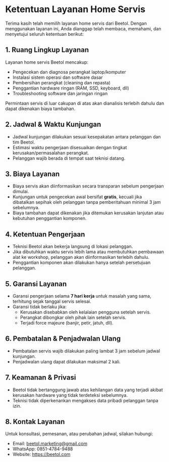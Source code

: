 # Ketentuan Layanan Home Servis

Terima kasih telah memilih layanan home servis dari Beetol. Dengan menggunakan layanan ini, Anda dianggap telah membaca, memahami, dan menyetujui seluruh ketentuan berikut:

## 1. Ruang Lingkup Layanan

Layanan home servis Beetol mencakup:

- Pengecekan dan diagnosa perangkat laptop/komputer
- Instalasi sistem operasi dan software dasar
- Pembersihan perangkat (cleaning dan repasta)
- Penggantian hardware ringan (RAM, SSD, keyboard, dll)
- Troubleshooting software dan jaringan ringan

Permintaan servis di luar cakupan di atas akan dianalisis terlebih dahulu dan dapat dikenakan biaya tambahan.

## 2. Jadwal & Waktu Kunjungan

- Jadwal kunjungan dilakukan sesuai kesepakatan antara pelanggan dan tim Beetol.
- Estimasi waktu pengerjaan disesuaikan dengan tingkat kerusakan/permasalahan perangkat.
- Pelanggan wajib berada di tempat saat teknisi datang.

## 3. Biaya Layanan

- Biaya servis akan diinformasikan secara transparan sebelum pengerjaan dimulai.
- Kunjungan untuk pengecekan awal bersifat **gratis**, kecuali jika dibatalkan sepihak oleh pelanggan tanpa pemberitahuan minimal 3 jam sebelumnya.
- Biaya tambahan dapat dikenakan jika ditemukan kerusakan lanjutan atau kebutuhan penggantian komponen.

## 4. Ketentuan Pengerjaan

- Teknisi Beetol akan bekerja langsung di lokasi pelanggan.
- Jika dibutuhkan waktu servis lebih lama atau membutuhkan pembawaan alat ke workshop, pelanggan akan diinformasikan terlebih dahulu.
- Penggantian komponen akan dilakukan hanya setelah persetujuan pelanggan.

## 5. Garansi Layanan

- Garansi pengerjaan selama **7 hari kerja** untuk masalah yang sama, terhitung sejak tanggal servis selesai.
- Garansi tidak berlaku jika:
  - Kerusakan disebabkan oleh kelalaian pengguna setelah servis.
  - Perangkat dibongkar oleh pihak lain setelah servis.
  - Terjadi force majeure (banjir, petir, jatuh, dll).

## 6. Pembatalan & Penjadwalan Ulang

- Pembatalan servis wajib dilakukan paling lambat 3 jam sebelum jadwal kunjungan.
- Penjadwalan ulang dapat dilakukan maksimal 2 kali.

## 7. Keamanan & Privasi

- Beetol tidak bertanggung jawab atas kehilangan data yang terjadi akibat kerusakan hardware yang tidak terdeteksi sebelumnya.
- Teknisi tidak diperkenankan mengakses data pribadi pelanggan tanpa izin.

## 8. Kontak Layanan

Untuk konsultasi, pemesanan, atau perubahan jadwal, silakan hubungi:

- Email: beetol.marketing@gmail.com
- WhatsApp: 0851-4784-9488
- Website: https://beetol.com
